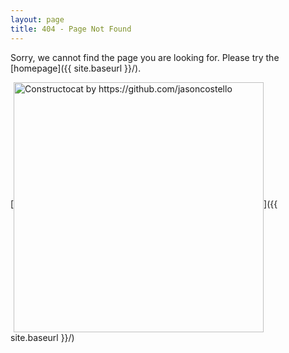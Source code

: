 ```yaml
---
layout: page
title: 404 - Page Not Found
---
```


Sorry, we cannot find the page you are looking for. Please try the [homepage]({{ site.baseurl }}/).

[<img src="{{ site.baseurl }}/images/404.jpg" align="middle" alt="Constructocat by https://github.com/jasoncostello" style="width: 400px;"/>]({{ site.baseurl }}/)